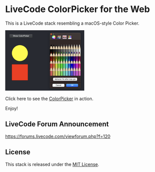 # LiveCode ColorPicker for the Web

This is a LiveCode stack resembling a macOS-style Color Picker.


<img src="https://raw.githubusercontent.com/RolfKocherhans/ColorPicker/refs/heads/main/ColorPicker.png" alt="Alt Text" style="width:50%; height:auto;">

Click here to see the [ColorPicker](https://rolfkocherhans.github.io/ColorPicker/) in action.


Enjoy!

## LiveCode Forum Announcement
https://forums.livecode.com/viewforum.php?f=120

## License
This stack is released under the [MIT License](https://opensource.org/licenses/MIT).

